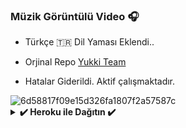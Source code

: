 ### Müzik Görüntülü Video 🎧
- Türkçe 🇹🇷 Dil Yaması Eklendi.. 

- Orjinal Repo [Yukki Team](https://github.com/TeamYukki/YukkiMusicBot) 

-  Hatalar Giderildi. Aktif çalışmaktadır. 

<img src="https://i.ibb.co/khRz42f/Turkish-Voice.jpg" alt="6d58817f09e15d326fa1807f2a57587c" border="0">    

<details>
<summary><b>✔️ Heroku ile Dağıtın ✔️</b></summary>
<br>
<h4>Bu uygulamayı Heroku'da dağıtmak için aşağıdaki düğmeye tıklayın!</h4>    
<p><a href="https://dashboard.heroku.com/new?template=https://github.com/Mehmetbaba55/MusicTR"><img src="https://img.shields.io/badge/Deploy%20To%20Heroku-blueviolet?style=for-the-badge&logo=heroku" width="200"/></a></p>
